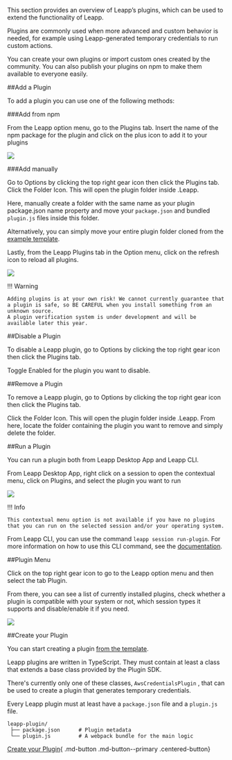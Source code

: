 This section provides an overview of Leapp’s plugins, which can be used to extend the functionality of Leapp.

Plugins are commonly used when more advanced and custom behavior is needed, for example using Leapp-generated temporary credentials to run custom actions.

You can create your own plugins or import custom ones created by the community. You can also publish your plugins on npm to make them available to everyone easily.

##Add a Plugin

To add a plugin you can use one of the following methods:

###Add from npm

From the Leapp option menu, go to the Plugins tab. Insert the name of the npm package for the plugin and click on the plus icon to add it to your plugins

![](../../images/plugin-system/screen2.png?style=smaller-img)

###Add manually

Go to Options by clicking the top right gear icon then click the Plugins tab. Click the Folder Icon. This will open the plugin folder inside .Leapp. 

Here, manually create a folder with the same name as your plugin package.json name property and move your `package.json` and bundled `plugin.js` files inside this folder.

Alternatively, you can simply move your entire plugin folder cloned from the [example template](https://github.com/Noovolari/leapp-plugin-template).

Lastly, from the Leapp Plugins tab in the Option menu, click on the refresh icon to reload all plugins.

![](../../images/plugin-system/screen3.png?style=even-smaller-img)

!!! Warning

    Adding plugins is at your own risk! We cannot currently guarantee that a plugin is safe, so BE CAREFUL when you install something from an unknown source. 
    A plugin verification system is under development and will be available later this year.

##Disable a Plugin

To disable a Leapp plugin, go to Options by clicking the top right gear icon then click the Plugins tab. 

Toggle Enabled for the plugin you want to disable.

##Remove a Plugin

To remove a Leapp plugin, go to Options by clicking the top right gear icon then click the Plugins tab. 

Click the Folder Icon. This will open the plugin folder inside .Leapp. 
From here, locate the folder containing the plugin you want to remove and simply delete the folder.

##Run a Plugin

You can run a plugin both from Leapp Desktop App and Leapp CLI.

From Leapp Desktop App, right click on a session to open the contextual menu, click on Plugins, and select the plugin you want to run

![](../../images/plugin-system/screen4.png?style=smaller-img)

!!! Info

    This contextual menu option is not available if you have no plugins that you can run on the selected session and/or your operating system.

From Leapp CLI, you can use the command `leapp session run-plugin`. For more information on how to use this CLI command, see the [documentation](https://docs.leapp.cloud/latest/cli/scopes/session/#leapp-session-run-aws-credential-plugin).

##Plugin Menu

Click on the top right gear icon to go to the Leapp option menu and then select the tab Plugin.

From there, you can see a list of currently installed plugins, check whether a plugin is compatible with your system or not, which session types it supports and disable/enable it if you need.

![](../../images/plugin-system/screen1.png?style=smaller-img)

##Create your Plugin

You can start creating a plugin [from the template](https://github.com/Noovolari/leapp-plugin-template).

Leapp plugins are written in TypeScript. They must contain at least a class that extends a base class provided by the Plugin SDK.

There's currently only one of these classes, `AwsCredentialsPlugin` , that can be used to create a plugin that generates temporary credentials.

Every Leapp plugin must at least have a `package.json` file and a `plugin.js` file.

```
leapp-plugin/             
 ├── package.json      # Plugin metadata
 └── plugin.js         # A webpack bundle for the main logic
```

[Create your Plugin](https://github.com/Noovolari/leapp-plugin-template){ .md-button .md-button--primary .centered-button}

